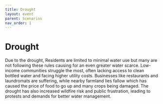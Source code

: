 ```yaml
---
title: Drought
layout: event
parent: Scenarios
nav_order: 1
---
```


# Drought

Due to the drought, Residents are limited to minimal water use but many are not following these rules causing for an even greater water scarce. Low-income communities struggle the most, often lacking access to clean bottled water and facing higher utility costs. Businesses like restaurants and laundromats are suffering, while nearby farmland lies fallow which has caused the price of food to go up and many crops being damaged. The drought has also increased wildfire risk and public frustration, leading to protests and demands for better water management.